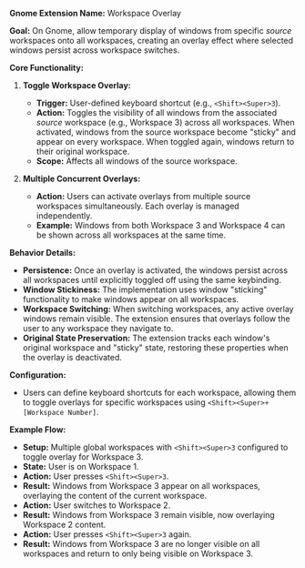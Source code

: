 **Gnome Extension Name:** Workspace Overlay

**Goal:** On Gnome, allow temporary display of windows from specific *source* workspaces onto all workspaces, creating an overlay effect where selected windows persist across workspace switches.

**Core Functionality:**

1.  **Toggle Workspace Overlay:**
    * **Trigger:** User-defined keyboard shortcut (e.g., `<Shift><Super>3`).
    * **Action:** Toggles the visibility of all windows from the associated *source* workspace (e.g., Workspace 3) across all workspaces. When activated, windows from the source workspace become "sticky" and appear on every workspace. When toggled again, windows return to their original workspace.
    * **Scope:** Affects all windows of the source workspace.

2.  **Multiple Concurrent Overlays:**
    * **Action:** Users can activate overlays from multiple source workspaces simultaneously. Each overlay is managed independently.
    * **Example:** Windows from both Workspace 3 and Workspace 4 can be shown across all workspaces at the same time.

**Behavior Details:**

* **Persistence:** Once an overlay is activated, the windows persist across all workspaces until explicitly toggled off using the same keybinding.
* **Window Stickiness:** The implementation uses window "sticking" functionality to make windows appear on all workspaces.
* **Workspace Switching:** When switching workspaces, any active overlay windows remain visible. The extension ensures that overlays follow the user to any workspace they navigate to.
* **Original State Preservation:** The extension tracks each window's original workspace and "sticky" state, restoring these properties when the overlay is deactivated.

**Configuration:**

* Users can define keyboard shortcuts for each workspace, allowing them to toggle overlays for specific workspaces using `<Shift><Super>+[Workspace Number]`.

**Example Flow:**

* **Setup:** Multiple global workspaces with `<Shift><Super>3` configured to toggle overlay for Workspace 3.
* **State:** User is on Workspace 1.
* **Action:** User presses `<Shift><Super>3`.
* **Result:** Windows from Workspace 3 appear on all workspaces, overlaying the content of the current workspace.
* **Action:** User switches to Workspace 2.
* **Result:** Windows from Workspace 3 remain visible, now overlaying Workspace 2 content.
* **Action:** User presses `<Shift><Super>3` again.
* **Result:** Windows from Workspace 3 are no longer visible on all workspaces and return to only being visible on Workspace 3.
